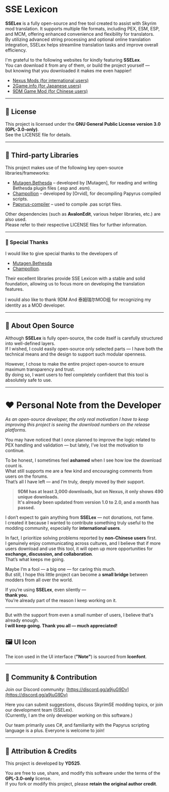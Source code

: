 # SSE Lexicon

**SSELex** is a fully open-source and free tool created to assist with Skyrim mod translation. It supports multiple file formats, including PEX, ESM, ESP, and MCM, offering enhanced convenience and flexibility for translators.  
By utilizing advanced string processing and optional online translation integration, SSELex helps streamline translation tasks and improve overall efficiency.  

I'm grateful to the following websites for kindly featuring **SSELex**.  
You can download it from any of them, or build the project yourself —  
but knowing that you downloaded it makes me even happier!

- [Nexus Mods (for international users)](https://www.nexusmods.com/skyrimspecialedition/mods/143056)  
- [2Game.info (for Japanese users)](https://skyrimspecialedition.2game.info/detail.php?id=143056)  
- [9DM Game Mod (for Chinese users)](http://www.9dmgamemod.com/thread-325140-1-1.html)
---

## 📄 License

This project is licensed under the **GNU General Public License version 3.0 (GPL-3.0-only)**.  
See the LICENSE file for details.

---

## 🧩 Third-party Libraries

This project makes use of the following key open-source libraries/frameworks:

- [Mutagen.Bethesda](https://github.com/Mutagen-Modding/Mutagen) – developed by [Mutagen], for reading and writing Bethesda plugin files (.esp and .esm).  
- [Champollion](https://github.com/Orvid/Champollion) – developed by [Orvid], for decompiling Papyrus compiled scripts.  
- [Papyrus-compiler](https://github.com/russo-2025/papyrus-compiler) – used to compile .pas script files.

Other dependencies (such as **AvalonEdit**, various helper libraries, etc.) are also used.  
Please refer to their respective LICENSE files for further information.

---

### 🙏 Special Thanks

I would like to give special thanks to the developers of  
- [Mutagen.Bethesda](https://github.com/Mutagen-Modding/Mutagen)  
- [Champollion](https://github.com/Orvid/Champollion).  

Their excellent libraries provide SSE Lexicon with a stable and solid foundation, allowing us to focus more on developing the translation features.

I would also like to thank 9DM And 泰姆瑞尔MOD组 for recognizing my identity as a MOD developer.

---

## 🔐 About Open Source

Although **SSELex** is fully open-source, the code itself is carefully structured into well-defined layers.  
If I wished, I could easily open-source only selected parts — I have both the technical means and the design to support such modular openness.

However, I chose to make the entire project open-source to ensure maximum transparency and trust.  
By doing so, I want users to feel completely confident that this tool is absolutely safe to use.

---

# ❤️ Personal Note from the Developer

*As an open-source developer, the only real motivation I have to keep improving this project is seeing the download numbers on the release platforms.*

You may have noticed that I once planned to improve the logic related to PEX handling and validation — but lately, I’ve lost the motivation to continue.

To be honest, I sometimes feel **ashamed** when I see how low the download count is.  
What still supports me are a few kind and encouraging comments from users on the forums.  
That’s all I have left — and I’m truly, deeply moved by their support.

> **9DM has at least 3,000 downloads, but on Nexus, it only shows 490 unique downloads.**  
> **It's already been updated from version 1.0 to 2.0, and a month has passed.**  

I don’t expect to gain anything from **SSELex** — not donations, not fame.  
I created it because I wanted to contribute something truly useful to the modding community, especially for **international users**.

In fact, I prioritize solving problems reported by **non-Chinese users** first.  
I genuinely enjoy communicating across cultures, and I believe that if more users download and use this tool, it will open up more opportunities for **exchange, discussion, and collaboration**.  
That’s what keeps me going.

Maybe I’m a fool — a big one — for caring this much.  
But still, I hope this little project can become a **small bridge** between modders from all over the world.

If you’re using **SSELex**, even silently —  
**thank you.**  
You’re already part of the reason I keep working on it.

---

But with the support from even a small number of users, I believe that's already enough.  
**I will keep going. Thank you all — much appreciated!**

## 🖼️ UI Icon

The icon used in the UI interface (**"Note"**) is sourced from **Iconfont**.

---

## 💬 Community & Contribution

Join our Discord community: [https://discord.gg/a9juG9Dv](https://discord.gg/a9juG9Dv)  

Here you can submit suggestions, discuss SkyrimSE modding topics, or join our development team (SSELex).  
(Currently, I am the only developer working on this software.)  

Our team primarily uses C#, and familiarity with the Papyrus scripting language is a plus. Everyone is welcome to join!

---

## 🙏 Attribution & Credits

This project is developed by **YD525**.

You are free to use, share, and modify this software under the terms of the **GPL-3.0-only** license.  
If you fork or modify this project, please **retain the original author credit**.